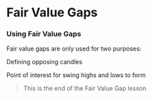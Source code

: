 # Fair Value Gaps

### **Using Fair Value Gaps**

Fair value gaps are only used for two purposes:

Defining opposing candles

[](.images/a98b332d-fe28-4ae8-d9ce-568cc9071a00.png)

Point of interest for swing highs and lows to form

[](.images/abc8bc6a-60c5-4298-56b4-1db46d1c3f00.png)

> This is the end of the Fair Value Gap lesson
>